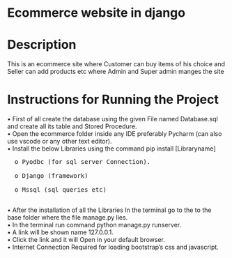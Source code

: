 # Ecommerce website in django

# Description
This is an ecommerce site where Customer can buy items of his choice and Seller can add products etc where Admin and Super admin manges the site



#		Instructions for Running the Project
•	First of all create the database  using the given File named Database.sql and create all its table and Stored Procedure.<br />
•	Open the ecommerce folder inside any IDE preferably Pycharm  (can also use vscode or any other text editor).<br />
•	Install the below Libraries using the command pip install [Libraryname]
<pre>
  o Pyodbc (for sql server Connection).<br />
  o Django (framework)<br />
  o Mssql (sql queries etc)<br />
</pre>
•	After the installation of all the Libraries In the terminal go to the to the base folder where the file manage.py lies.<br />
•	In the terminal run command python manage.py runserver.<br />
•	A link will be shown name 127.0.0.1.<br />
•	Click the link and it will Open in your default browser.<br />
•	Internet Connection Required for loading bootstrap’s css and javascript.<br />
